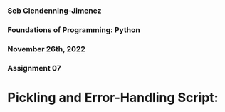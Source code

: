 ### Seb Clendenning-Jimenez
### Foundations of Programming: Python
### November 26th, 2022
### Assignment 07

# Pickling and Error-Handling Script:

